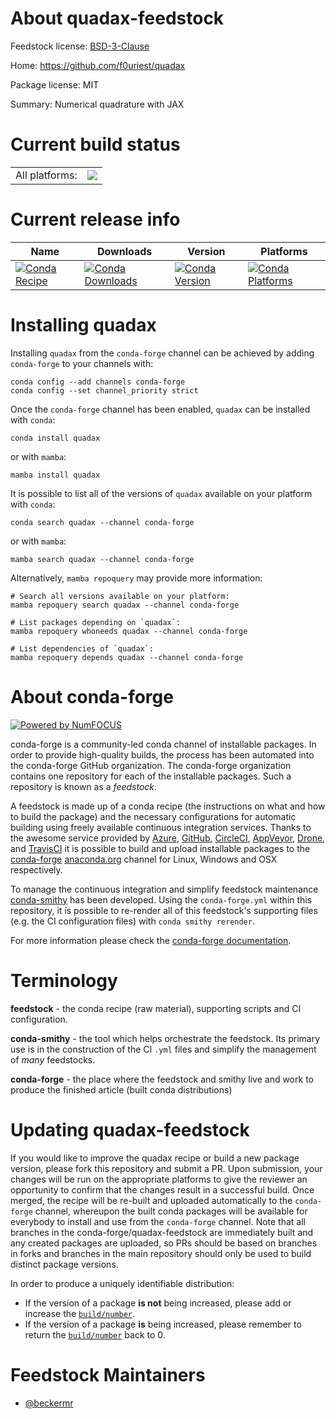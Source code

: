 About quadax-feedstock
======================

Feedstock license: [BSD-3-Clause](https://github.com/conda-forge/quadax-feedstock/blob/main/LICENSE.txt)

Home: https://github.com/f0uriest/quadax

Package license: MIT

Summary: Numerical quadrature with JAX

Current build status
====================


<table><tr><td>All platforms:</td>
    <td>
      <a href="https://dev.azure.com/conda-forge/feedstock-builds/_build/latest?definitionId=23363&branchName=main">
        <img src="https://dev.azure.com/conda-forge/feedstock-builds/_apis/build/status/quadax-feedstock?branchName=main">
      </a>
    </td>
  </tr>
</table>

Current release info
====================

| Name | Downloads | Version | Platforms |
| --- | --- | --- | --- |
| [![Conda Recipe](https://img.shields.io/badge/recipe-quadax-green.svg)](https://anaconda.org/conda-forge/quadax) | [![Conda Downloads](https://img.shields.io/conda/dn/conda-forge/quadax.svg)](https://anaconda.org/conda-forge/quadax) | [![Conda Version](https://img.shields.io/conda/vn/conda-forge/quadax.svg)](https://anaconda.org/conda-forge/quadax) | [![Conda Platforms](https://img.shields.io/conda/pn/conda-forge/quadax.svg)](https://anaconda.org/conda-forge/quadax) |

Installing quadax
=================

Installing `quadax` from the `conda-forge` channel can be achieved by adding `conda-forge` to your channels with:

```
conda config --add channels conda-forge
conda config --set channel_priority strict
```

Once the `conda-forge` channel has been enabled, `quadax` can be installed with `conda`:

```
conda install quadax
```

or with `mamba`:

```
mamba install quadax
```

It is possible to list all of the versions of `quadax` available on your platform with `conda`:

```
conda search quadax --channel conda-forge
```

or with `mamba`:

```
mamba search quadax --channel conda-forge
```

Alternatively, `mamba repoquery` may provide more information:

```
# Search all versions available on your platform:
mamba repoquery search quadax --channel conda-forge

# List packages depending on `quadax`:
mamba repoquery whoneeds quadax --channel conda-forge

# List dependencies of `quadax`:
mamba repoquery depends quadax --channel conda-forge
```


About conda-forge
=================

[![Powered by
NumFOCUS](https://img.shields.io/badge/powered%20by-NumFOCUS-orange.svg?style=flat&colorA=E1523D&colorB=007D8A)](https://numfocus.org)

conda-forge is a community-led conda channel of installable packages.
In order to provide high-quality builds, the process has been automated into the
conda-forge GitHub organization. The conda-forge organization contains one repository
for each of the installable packages. Such a repository is known as a *feedstock*.

A feedstock is made up of a conda recipe (the instructions on what and how to build
the package) and the necessary configurations for automatic building using freely
available continuous integration services. Thanks to the awesome service provided by
[Azure](https://azure.microsoft.com/en-us/services/devops/), [GitHub](https://github.com/),
[CircleCI](https://circleci.com/), [AppVeyor](https://www.appveyor.com/),
[Drone](https://cloud.drone.io/welcome), and [TravisCI](https://travis-ci.com/)
it is possible to build and upload installable packages to the
[conda-forge](https://anaconda.org/conda-forge) [anaconda.org](https://anaconda.org/)
channel for Linux, Windows and OSX respectively.

To manage the continuous integration and simplify feedstock maintenance
[conda-smithy](https://github.com/conda-forge/conda-smithy) has been developed.
Using the ``conda-forge.yml`` within this repository, it is possible to re-render all of
this feedstock's supporting files (e.g. the CI configuration files) with ``conda smithy rerender``.

For more information please check the [conda-forge documentation](https://conda-forge.org/docs/).

Terminology
===========

**feedstock** - the conda recipe (raw material), supporting scripts and CI configuration.

**conda-smithy** - the tool which helps orchestrate the feedstock.
                   Its primary use is in the construction of the CI ``.yml`` files
                   and simplify the management of *many* feedstocks.

**conda-forge** - the place where the feedstock and smithy live and work to
                  produce the finished article (built conda distributions)


Updating quadax-feedstock
=========================

If you would like to improve the quadax recipe or build a new
package version, please fork this repository and submit a PR. Upon submission,
your changes will be run on the appropriate platforms to give the reviewer an
opportunity to confirm that the changes result in a successful build. Once
merged, the recipe will be re-built and uploaded automatically to the
`conda-forge` channel, whereupon the built conda packages will be available for
everybody to install and use from the `conda-forge` channel.
Note that all branches in the conda-forge/quadax-feedstock are
immediately built and any created packages are uploaded, so PRs should be based
on branches in forks and branches in the main repository should only be used to
build distinct package versions.

In order to produce a uniquely identifiable distribution:
 * If the version of a package **is not** being increased, please add or increase
   the [``build/number``](https://docs.conda.io/projects/conda-build/en/latest/resources/define-metadata.html#build-number-and-string).
 * If the version of a package **is** being increased, please remember to return
   the [``build/number``](https://docs.conda.io/projects/conda-build/en/latest/resources/define-metadata.html#build-number-and-string)
   back to 0.

Feedstock Maintainers
=====================

* [@beckermr](https://github.com/beckermr/)

